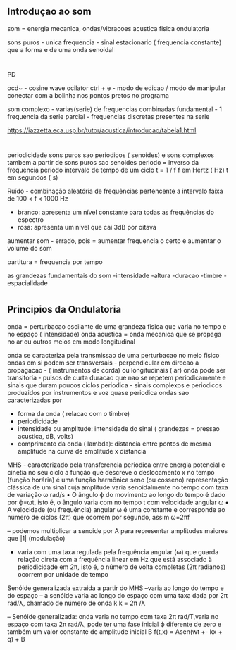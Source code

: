 
Introduçao ao som
---

som = energia mecanica, ondas/vibracoes acustica
fisica ondulatoria

sons puros - unica frequencia - sinal estacionario ( frequencia constante) que a forma e de uma onda senoidal
#
PD

ocd~ - cosine wave ocilator
ctrl + e - modo de edicao / modo de manipular
conectar com a bolinha nos pontos pretos no programa

som complexo - varias(serie) de frequencias combinadas 
fundamental - 1 frequencia da serie
parcial - frequencias discretas presentes na serie

https://iazzetta.eca.usp.br/tutor/acustica/introducao/tabela1.html
#

periodicidade
sons puros sao periodicos ( senoides) e sons complexos tambem a partir de sons puros sao senoides
periodo = inverso da frequencia
periodo intervalo de tempo de um ciclo
t = 1 / f
f em Hertz ( Hz)
t em segundos ( s)

Ruído - combinação aleatória de frequências pertencente a intervalo
faixa de 100 < f < 1000 Hz
- branco: apresenta um nível constante para todas as frequências do espectro
- rosa: apresenta um nível que cai 3dB por oitava

aumentar som - errado, pois = aumentar frequencia
o certo e aumentar o volume do som

partitura = frequencia por tempo

as grandezas fundamentais do som
-intensidade
-altura
-duracao
-timbre
-espacialidade

#
Principios da Ondulatoria
-

onda = perturbacao oscilante de uma grandeza fisica que varia no tempo e no espaço ( intensidade)
onda acustica = onda mecanica que se propaga no ar ou outros meios em modo longitudinal

onda se caracteriza pela transmissao de uma perturbacao no meio fisico
ondas em si podem ser transversais - perpendicular em direcao a propagacao - ( instrumentos de corda) ou longitudinais ( ar)
onda pode ser transitoria - pulsos de curta duracao que nao se repetem periodicamente e sinais que duram poucos ciclos
              periodica - sinais complexos e periodicos produzidos por instrumentos e voz
              quase periodica
ondas sao caracterizadas por
- forma da onda ( relacao com o timbre)
- periodicidade
- intensidade ou amplitude: intensidade do sinal ( grandezas = pressao acustica, dB, volts)
- comprimento da onda ( lambda): distancia entre pontos de mesma amplitude na curva de amplitude x distancia

MHS - caracterizado pela transferencia periodica entre energia potencial e cinetia no seu ciclo
a função que descreve o deslocamento x no tempo (função horária) é uma função harmônica seno (ou cosseno)
representação clássica de um sinal cuja amplitude varia senoidalmente no tempo com taxa de variação ω rad/s
• O ângulo ϕ do movimento ao longo do tempo é dado por ϕ=ωt, isto é, o ângulo varia com no tempo t com velocidade angular ω
• A velocidade (ou frequência) angular ω é uma constante e corresponde ao número de ciclos (2π) que ocorrem por segundo, assim ω=2πf

– podemos multiplicar a senoide por A para
representar amplitudes maiores que |1|
(modulação)
- varia com uma taxa regulada
pela frequência angular (ω) que guarda
relação direta com a frequência linear
em Hz que está associado à periodicidade em
2π, isto é, o número de volta completas (2π
radianos) ocorrem por unidade de tempo

Senóide generalizada
extraida a partir do MHS
–varia ao longo do tempo e do espaço
– a senóide varia ao longo do espaço com uma taxa dada por 2π rad/λ, chamado de número de
onda k
k = 2π /λ

– Senóide generalizada: onda varia no tempo com taxa 2π rad/T,varia
no espaço com taxa 2π rad/λ, pode ter uma fase inicial ϕ diferente de
zero e também um valor constante de amplitude inicial B
f(t,x) = Asen(wt +- kx + q) + B

